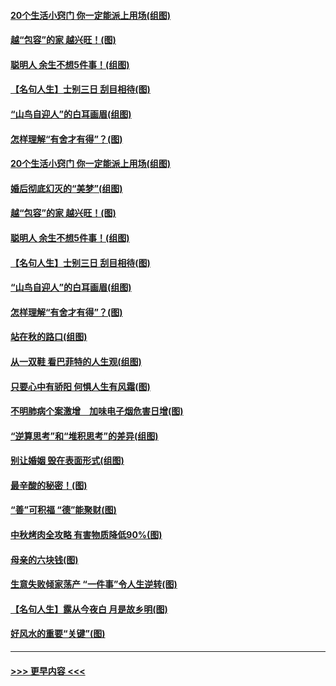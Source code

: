 #### [20个生活小窍门 你一定能派上用场(组图)](../pages/p8/907510.md?t=09161011) 
#### [越“包容”的家 越兴旺！(图)](../pages/p8/907328.md?t=09161011) 
#### [聪明人 余生不想5件事！(组图)](../pages/p8/907364.md?t=09161011) 
#### [【名句人生】士别三日 刮目相待(图)](../pages/p8/906988.md?t=09161011) 
#### [“山鸟自迎人”的白耳画眉(组图)](../pages/p8/907332.md?t=09161011) 
#### [怎样理解“有舍才有得”？(图)](../pages/p8/906872.md?t=09161011) 
#### [20个生活小窍门 你一定能派上用场(组图)](../pages/p8/907510.md?t=09161011) 
#### [婚后彻底幻灭的“美梦”(组图)](../pages/p8/907500.md?t=09161011) 
#### [越“包容”的家 越兴旺！(图)](../pages/p8/907328.md?t=09161011) 
#### [聪明人 余生不想5件事！(组图)](../pages/p8/907364.md?t=09161011) 
#### [【名句人生】士别三日 刮目相待(图)](../pages/p8/906988.md?t=09161011) 
#### [“山鸟自迎人”的白耳画眉(组图)](../pages/p8/907332.md?t=09161011) 
#### [怎样理解“有舍才有得”？(图)](../pages/p8/906872.md?t=09161011) 
#### [站在秋的路口(组图)](../pages/p8/906914.md?t=09161011) 
#### [从一双鞋 看巴菲特的人生观(组图)](../pages/p8/907311.md?t=09161011) 
#### [只要心中有骄阳 何惧人生有风霜(图)](../pages/p8/907320.md?t=09161011) 
#### [不明肺病个案激增　加味电子烟危害日增(图)](../pages/p8/907307.md?t=09161011) 
#### [“逆算思考”和“堆积思考”的差异(组图)](../pages/p8/907229.md?t=09161011) 
#### [别让婚姻 毁在表面形式(组图)](../pages/p8/907118.md?t=09161011) 
#### [最辛酸的秘密！(图)](../pages/p8/906327.md?t=09161011) 
#### [“善”可积福 “德”能聚财(图)](../pages/p8/906906.md?t=09161011) 
#### [中秋烤肉全攻略 有害物质降低90%(图)](../pages/p8/907227.md?t=09161011) 
#### [母亲的六块钱(图)](../pages/p8/907107.md?t=09161011) 
#### [生意失败倾家荡产 “一件事”令人生逆转(图)](../pages/p8/907101.md?t=09161011) 
#### [【名句人生】露从今夜白 月是故乡明(图)](../pages/p8/906558.md?t=09161011) 
#### [好风水的重要“关键”(图)](../pages/p8/907087.md?t=09161011) 

----
#### [ >>> 更早内容 <<< ](../indexes/p8-earlier.md)
